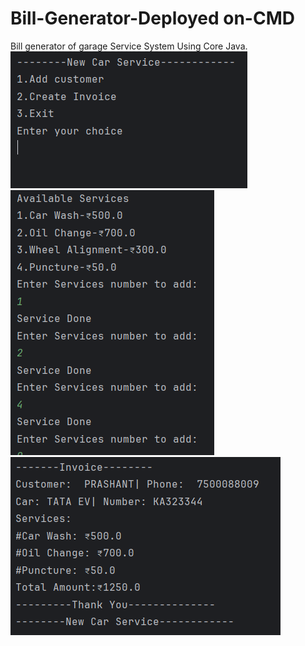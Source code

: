 # Bill-Generator-Deployed on-CMD
Bill generator of garage Service System Using Core Java.
 ![Image Alt](https://github.com/prashant-001-maurya/Bill-Generator-Using-CMD/blob/main/images/Screenshot%202025-07-20%20181856.png?raw=true)
  ![Image Alt](https://github.com/prashant-001-maurya/Bill-Generator-Using-CMD/blob/main/images/Screenshot%202025-07-20%20182031.png?raw=true)
  ![Image Alt](https://github.com/prashant-001-maurya/Bill-Generator-Using-CMD/blob/main/images/Screenshot%202025-07-20%20182043.png?raw=true)
 
